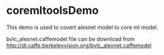 # coremltoolsDemo
This demo is used to covert alexnet model to core ml model.

bvlc_alexnet.caffemodel file can be download from http://dl.caffe.berkeleyvision.org/bvlc_alexnet.caffemodel
